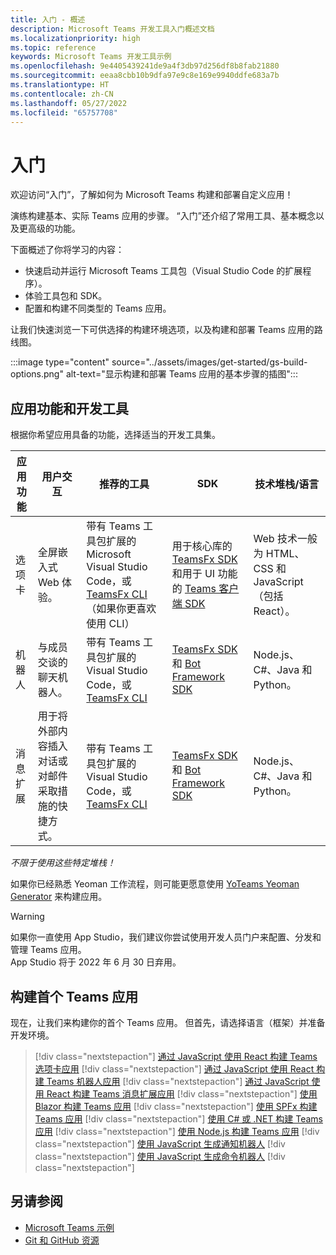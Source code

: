 ```yaml
---
title: 入门 - 概述
description: Microsoft Teams 开发工具入门概述文档
ms.localizationpriority: high
ms.topic: reference
keywords: Microsoft Teams 开发工具示例
ms.openlocfilehash: 9e4405439241de9a4f3db97d256df8b8fab21880
ms.sourcegitcommit: eeaa8cbb10b9dfa97e9c8e169e9940ddfe683a7b
ms.translationtype: HT
ms.contentlocale: zh-CN
ms.lasthandoff: 05/27/2022
ms.locfileid: "65757708"
---
```

# <a name="get-started"></a>入门

欢迎访问“入门”，了解如何为 Microsoft Teams 构建和部署自定义应用！

演练构建基本、实际 Teams 应用的步骤。 “入门”还介绍了常用工具、基本概念以及更高级的功能。

下面概述了你将学习的内容：

- 快速启动并运行 Microsoft Teams 工具包（Visual Studio Code 的扩展程序）。
- 体验工具包和 SDK。
- 配置和构建不同类型的 Teams 应用。

让我们快速浏览一下可供选择的构建环境选项，以及构建和部署 Teams 应用的路线图。

:::image type="content" source="../assets/images/get-started/gs-build-options.png" alt-text="显示构建和部署 Teams 应用的基本步骤的插图":::

## <a name="app-capabilities-and-development-tools"></a>应用功能和开发工具

根据你希望应用具备的功能，选择适当的开发工具集。

| 应用功能 | 用户交互 | 推荐的工具 | SDK | 技术堆栈/语言 |
|--------|-------------|--------|--------|--------|
| 选项卡 | 全屏嵌入式 Web 体验。 | 带有 Teams 工具包扩展的 Microsoft Visual Studio Code，或 [TeamsFx CLI](https://github.com/OfficeDev/TeamsFx/blob/dev/docs/cli/user-manual.md)（如果你更喜欢使用 CLI） | 用于核心库的 [TeamsFx SDK](/javascript/api/@microsoft/teamsfx/?view=msteams-client-js-latest&preserve-view=true) 和用于 UI 功能的 [Teams 客户端 SDK](/javascript/api/overview/msteams-client?view=msteams-client-js-latest&preserve-view=true) | Web 技术一般为 HTML、CSS 和 JavaScript（包括 React）。 |
| 机器人 | 与成员交谈的聊天机器人。 | 带有 Teams 工具包扩展的 Visual Studio Code，或 [TeamsFx CLI](https://github.com/OfficeDev/TeamsFx/blob/dev/docs/cli/user-manual.md) | [TeamsFx SDK](/javascript/api/@microsoft/teamsfx/?view=msteams-client-js-latest&preserve-view=true) 和 [Bot Framework SDK](https://dev.botframework.com/) | Node.js、C#、Java 和 Python。 |
| 消息扩展 | 用于将外部内容插入对话或对邮件采取措施的快捷方式。 | 带有 Teams 工具包扩展的 Visual Studio Code，或 [TeamsFx CLI](https://github.com/OfficeDev/TeamsFx/blob/dev/docs/cli/user-manual.md) | [TeamsFx SDK](/javascript/api/@microsoft/teamsfx/?view=msteams-client-js-latest&preserve-view=true) 和 [Bot Framework SDK](https://dev.botframework.com/) | Node.js、C#、Java 和 Python。 |

*不限于使用这些特定堆栈！*

如果你已经熟悉 Yeoman 工作流程，则可能更愿意使用 [YoTeams Yeoman Generator](https://github.com/pnp/generator-teams/blob/master/docs/docs/tutorials/build-your-first-microsoft-teams-app.md) 来构建应用。

> [!WARNING]
> 如果你一直使用 App Studio，我们建议你尝试使用开发人员门户来配置、分发和管理 Teams 应用。<br> App Studio 将于 2022 年 6 月 30 日弃用。

## <a name="build-your-first-teams-app"></a>构建首个 Teams 应用

现在，让我们来构建你的首个 Teams 应用。 但首先，请选择语言（框架）并准备开发环境。

> [!div class="nextstepaction"]
> [通过 JavaScript 使用 React 构建 Teams 选项卡应用](../sbs-gs-javascript.yml)
> [!div class="nextstepaction"]
> [通过 JavaScript 使用 React 构建 Teams 机器人应用](../sbs-gs-bot.yml)
> [!div class="nextstepaction"]
> [通过 JavaScript 使用 React 构建 Teams 消息扩展应用](../sbs-gs-msgext.yml)
> [!div class="nextstepaction"]
> [使用 Blazor 构建 Teams 应用](../sbs-gs-blazorupdate.yml)
> [!div class="nextstepaction"]
> [使用 SPFx 构建 Teams 应用](../sbs-gs-spfx.yml)
> [!div class="nextstepaction"]
> [使用 C# 或 .NET 构建 Teams 应用](../sbs-gs-csharp.yml)
> [!div class="nextstepaction"]
> [使用 Node.js 构建 Teams 应用](../sbs-gs-nodejs.yml)
> [!div class="nextstepaction"]
> [使用 JavaScript 生成通知机器人](../sbs-gs-notificationbot.yml)
> [!div class="nextstepaction"]
> [使用 JavaScript 生成命令机器人](../sbs-gs-commandbot.yml)
> [!div class="nextstepaction"]

## <a name="see-also"></a>另请参阅

* [Microsoft Teams 示例](https://github.com/OfficeDev/Microsoft-Teams-Samples#microsoft-teams-samples)
* [Git 和 GitHub 资源](/contribute/additional-resources)
